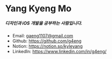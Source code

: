 # Yang Kyeng Mo

##### 디자인과 iOS 개발을 공부하는 사람입니다.

- Email: gaeng1107@gmail.com
- Github: https://github.com/g4eng
- Notion: https://notion.so/kyleyang
- LinkedIn: https://www.linkedin.com/in/g4eng/


